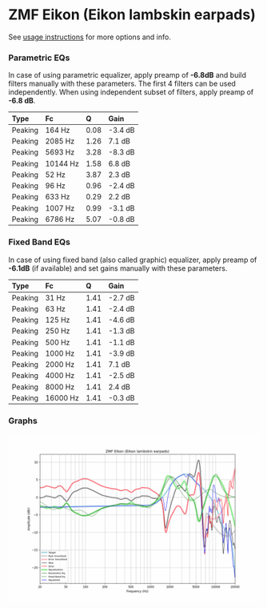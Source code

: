 # ZMF Eikon (Eikon lambskin earpads)
See [usage instructions](https://github.com/jaakkopasanen/AutoEq#usage) for more options and info.

### Parametric EQs
In case of using parametric equalizer, apply preamp of **-6.8dB** and build filters manually
with these parameters. The first 4 filters can be used independently.
When using independent subset of filters, apply preamp of **-6.8 dB**.

| Type    | Fc       |    Q | Gain    |
|:--------|:---------|:-----|:--------|
| Peaking | 164 Hz   | 0.08 | -3.4 dB |
| Peaking | 2085 Hz  | 1.26 | 7.1 dB  |
| Peaking | 5693 Hz  | 3.28 | -8.3 dB |
| Peaking | 10144 Hz | 1.58 | 6.8 dB  |
| Peaking | 52 Hz    | 3.87 | 2.3 dB  |
| Peaking | 96 Hz    | 0.96 | -2.4 dB |
| Peaking | 633 Hz   | 0.29 | 2.2 dB  |
| Peaking | 1007 Hz  | 0.99 | -3.1 dB |
| Peaking | 6786 Hz  | 5.07 | -0.8 dB |

### Fixed Band EQs
In case of using fixed band (also called graphic) equalizer, apply preamp of **-6.1dB**
(if available) and set gains manually with these parameters.

| Type    | Fc       |    Q | Gain    |
|:--------|:---------|:-----|:--------|
| Peaking | 31 Hz    | 1.41 | -2.7 dB |
| Peaking | 63 Hz    | 1.41 | -2.4 dB |
| Peaking | 125 Hz   | 1.41 | -4.6 dB |
| Peaking | 250 Hz   | 1.41 | -1.3 dB |
| Peaking | 500 Hz   | 1.41 | -1.1 dB |
| Peaking | 1000 Hz  | 1.41 | -3.9 dB |
| Peaking | 2000 Hz  | 1.41 | 7.1 dB  |
| Peaking | 4000 Hz  | 1.41 | -2.5 dB |
| Peaking | 8000 Hz  | 1.41 | 2.4 dB  |
| Peaking | 16000 Hz | 1.41 | -0.3 dB |

### Graphs
![](./ZMF%20Eikon%20(Eikon%20lambskin%20earpads).png)